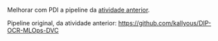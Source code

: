 Melhorar com PDI a pipeline da [atividade anterior](https://github.com/kallyous/DIP-2024).

Pipeline original, da atividade anterior: https://github.com/kallyous/DIP-OCR-MLOps-DVC